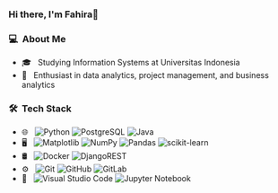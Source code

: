 ### Hi there, I'm Fahira👋

<!--
**fahiradh/fahiradh** is a ✨ _special_ ✨ repository because its `README.md` (this file) appears on your GitHub profile.

Here are some ideas to get you started:

- 🔭 I’m currently working on ...
- 🌱 I’m currently learning ...
- 👯 I’m looking to collaborate on ...
- 🤔 I’m looking for help with ...
- 💬 Ask me about ...
- 📫 How to reach me: ...
- 😄 Pronouns: ...
- ⚡ Fun fact: ...
-->

<h3> 💻 &nbsp;About Me </h3>

* 🎓 &nbsp; Studying Information Systems at Universitas Indonesia
* 🌱 &nbsp; Enthusiast in data analytics, project management, and business analytics

<h3> 🛠 &nbsp;Tech Stack</h3>

- 🌐 &nbsp;
  ![Python](https://img.shields.io/badge/-Python-333333?style=flat&logo=python)
  ![PostgreSQL](https://img.shields.io/badge/-SQL-333?style=flat&logo=postgresql)
  ![Java](https://img.shields.io/badge/Java-333333?style=flat&logo=openjdk)
  <!-- ![R](https://img.shields.io/badge/r-%23276DC3.svg?style=for-the-badge&logo=r&logoColor=white) -->
- 🖥️ &nbsp;
  ![Matplotlib](https://img.shields.io/badge/matplotlib-%3333333?style=flat&logo=Matplotlib&logoColor=white)
  ![NumPy](https://img.shields.io/badge/numpy-%3333333.svg?style=flat&logo=numpy&logoColor=white)
  ![Pandas](https://img.shields.io/badge/pandas-%3333333.svg?style=flat&logo=pandas&logoColor=white)
  ![scikit-learn](https://img.shields.io/badge/scikit--learn-%3333333.svg?style=flat&logo=scikit-learn&logoColor=white)
- 🛢 &nbsp;
  ![Docker](https://img.shields.io/badge/-Docker-333333?style=flat&logo=Docker)
  ![DjangoREST](https://img.shields.io/badge/Django-REST-333?style=flat&logo=django)
  <!-- ![MongoDB](https://img.shields.io/badge/-MongoDB-333333?style=flat&logo=MongoDB) -->
- ⚙️ &nbsp;
  ![Git](https://img.shields.io/badge/-Git-333333?style=flat&logo=git)
  ![GitHub](https://img.shields.io/badge/-GitHub-333333?style=flat&logo=github)
  ![GitLab](https://img.shields.io/badge/-GitLab-333333?style=flat&logo=Gitlab)
- 🔧 &nbsp;
  ![Visual Studio Code](https://img.shields.io/badge/-Visual%20Studio%20Code-333333?style=flat&logo=visual-studio-code&logoColor=007ACC)
  ![Jupyter Notebook](https://img.shields.io/badge/Jupyter-333333?style=flat-&logo=jupyter&logoColor=white)
